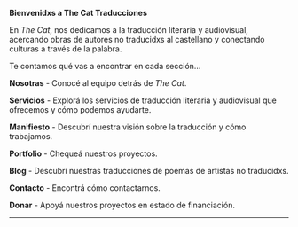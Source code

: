 **Bienvenidxs a The Cat Traducciones**

En *The Cat*, nos dedicamos a la traducción literaria y audiovisual, acercando obras de autores no traducidxs al castellano y conectando culturas a través de la palabra.


Te contamos qué vas a encontrar en cada sección...


**Nosotras** - Conocé al equipo detrás de *The Cat*. 

**Servicios** - Explorá los servicios de traducción literaria y audiovisual que ofrecemos y cómo podemos ayudarte.

**Manifiesto** - Descubrí nuestra visión sobre la traducción y cómo trabajamos.

**Portfolio** - Chequeá nuestros proyectos.

**Blog** - Descubrí nuestras traducciones de poemas de artistas no traducidxs.

**Contacto** - Encontrá cómo contactarnos.

**Donar** - Apoyá nuestros proyectos en estado de financiación.


---


